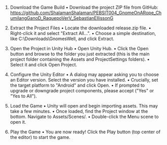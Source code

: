 1. Download the Game Build
• Download the project ZIP file from GitHub:
https://github.com/ShalamanShalaman/PEBSIT004_GnomeOnARope_ChumilangGanoD_RaquepoVerV_SebastianEllissonG

2. Extract the Project Files
• Locate the downloaded release.zip file.
• Right-click it and select "Extract All...".
• Choose a simple destination, like C:\Downloads\GnomesWell, and click Extract.

3. Open the Project in Unity Hub
• Open Unity Hub.
• Click the Open button and browse to the folder you just extracted (this is the main project folder containing the Assets and ProjectSettings folders).
• Select it and click Open Project.

4. Configure the Unity Editor
• A dialog may appear asking you to choose an Editor version. Select the version you have installed.
• Crucially, set the target platform to "Android" and click Open.
• If prompted to upgrade or downgrade project components, please accept ("Yes" or "Yes to All").

5. Load the Game
• Unity will open and begin importing assets. This may take a few minutes.
• Once loaded, find the Project window at the bottom. Navigate to Assets/Scenes/.
• Double-click the Menu scene to open it.

6. Play the Game
• You are now ready! Click the Play button (top center of the editor) to start the game.
